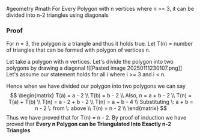 #geometry #math
For Every Polygon with n vertices where n >= 3, it can be divided into n-2 triangles using diagonals

### Proof
For n = 3, the polygon is a triangle and thus it holds true.
Let T(n) = number of triangles that can be formed with polygon of vertices n.

Let take a polygon with n vertices. Let's divide the polygon into two polygons by drawing a diagonal 
![[Pasted image 20250111230107.png]]
Let's assume our statement holds for all i where i >= 3 and i < n.

Hence when we have divided our polygon into two polygons we can say
$$ 
\begin{matrix}
T(a) = a - 2 \\ 
T(b) = b - 2 \\
Also, n = a + b - 2 \\
T(n) = T(a) + T(b) \\
T(n) = a - 2 + b - 2 \\
T(n) = a + b - 4 \\
Substituting \: a + b = n - 2 \: from \: above \\
T(n) = n - 2 \\
\end{matrix}
$$
Thus we have proved that for T(n) = n - 2.
By proof of induction we have proved that 
**Every n Polygon can be Triangulated Into Exactly n-2 Triangles**

